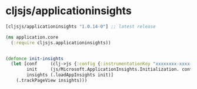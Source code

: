 # cljsjs/applicationinsights

[](dependency)
```clojure
[cljsjs/applicationinsights "1.0.14-0"] ;; latest release
```
[](/dependency)

```clojure
(ns application.core
  (:require cljsjs.applicationinsights))


(defonce init-insights
  (let [conf     (clj->js {:config {:instrumentationKey "xxxxxxxx-xxxx-xxxx-xxxx-xxxxxxxx"}})
        init     (js/Microsoft.ApplicationInsights.Initialization. conf)
        insights (.loadAppInsights init)]
    (.trackPageView insights)))
```

[flibs]: https://github.com/clojure/clojurescript/wiki/Packaging-Foreign-Dependencies